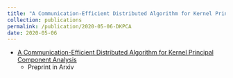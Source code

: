 ```yaml
---
title: "A Communication-Efficient Distributed Algorithm for Kernel Principal Component Analysis"
collection: publications
permalink: /publication/2020-05-06-DKPCA
date: 2020-05-06
---
```

 * [A Communication-Efficient Distributed Algorithm for Kernel Principal Component Analysis](https://arxiv.org/abs/2005.02664)  
	* Preprint in Arxiv

